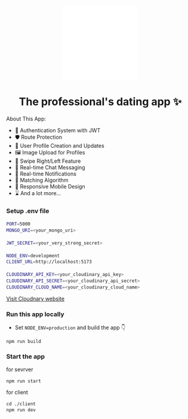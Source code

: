<p align="center">
  <img src="./client/public/Sparkr.svg" alt="Logo" width="200" height="200">
</p>
<h1 align="center">The professional's dating app ✨</h1>


About This App:

- 🔐 Authentication System with JWT
- 🛡️ Route Protection
- 👤 User Profile Creation and Updates
- 🖼️ Image Upload for Profiles
- 🔄 Swipe Right/Left Feature
- 💬 Real-time Chat Messaging
- 🔔 Real-time Notifications
- 🤝 Matching Algorithm
- 📱 Responsive Mobile Design
- ⌛ And a lot more...

### Setup .env file

```bash
PORT=5000
MONGO_URI=<your_mongo_uri>

JWT_SECRET=<your_very_strong_secret>

NODE_ENV=development
CLIENT_URL=http://localhost:5173

CLOUDINARY_API_KEY=<your_cloudinary_api_key>
CLOUDINARY_API_SECRET=<your_cloudinary_api_secret>
CLOUDINARY_CLOUD_NAME=<your_cloudinary_cloud_name>

```
[Visit Cloudnary website](https://cloudinary.com/)

### Run this app locally

- Set `NODE_ENV=production` and build the app 👇

```shell
npm run build
```

### Start the app

for sevrver 
```shell
npm run start
```


for client
```shell
cd ./client 
npm run dev
```
